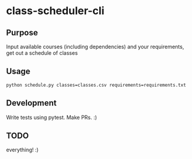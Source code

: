# class-scheduler-cli

## Purpose

Input available courses (including dependencies) and your requirements, get out a schedule of classes

## Usage

```
python schedule.py classes=classes.csv requirements=requirements.txt
```

## Development

Write tests using pytest. Make PRs. :)

## TODO

everything! :)
